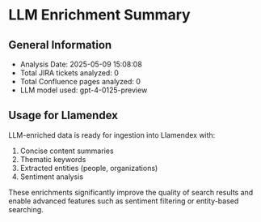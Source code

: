 # LLM Enrichment Summary

## General Information
- Analysis Date: 2025-05-09 15:08:08
- Total JIRA tickets analyzed: 0
- Total Confluence pages analyzed: 0
- LLM model used: gpt-4-0125-preview

## Usage for Llamendex

LLM-enriched data is ready for ingestion into Llamendex with:
1. Concise content summaries
2. Thematic keywords
3. Extracted entities (people, organizations)
4. Sentiment analysis

These enrichments significantly improve the quality of search results
and enable advanced features such as sentiment filtering or
entity-based searching.
